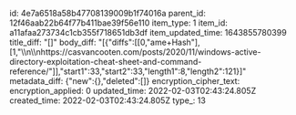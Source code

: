 id: 4e7a6518a58b47708139009b1f74016a
parent_id: 12f46aab22b64f77b411bae39f56e110
item_type: 1
item_id: a11afaa273734c1cb355f718651db3df
item_updated_time: 1643855780399
title_diff: "[]"
body_diff: "[{\"diffs\":[[0,\"ame+Hash\"],[1,\"\\\n\\\nhttps://casvancooten.com/posts/2020/11/windows-active-directory-exploitation-cheat-sheet-and-command-reference/\"]],\"start1\":33,\"start2\":33,\"length1\":8,\"length2\":121}]"
metadata_diff: {"new":{},"deleted":[]}
encryption_cipher_text: 
encryption_applied: 0
updated_time: 2022-02-03T02:43:24.805Z
created_time: 2022-02-03T02:43:24.805Z
type_: 13